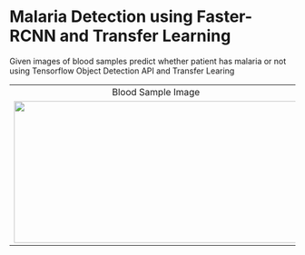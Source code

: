 
# Malaria Detection using Faster-RCNN and Transfer Learning

Given images of blood samples predict whether patient has malaria or not using Tensorflow Object Detection API and Transfer Learing 
<table>
  <tr>
     <td><center>Blood Sample Image </center></td>
    <td><center>After Detection Image </center> </td>
  </tr>
  <tr>
    <td><img src="https://i.ibb.co/tz4J6Gn/git-ori.jpg" width = "500" height = "250"/></td>
    <td> <img src="https://i.ibb.co/nf634g4/git-out.jpg" width = "500" height = "250"/></td>
  </tr>
 </table>


